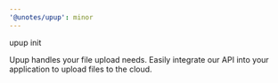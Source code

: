 ```yaml
---
'@unotes/upup': minor
---
```


upup init

Upup handles your file upload needs. Easily integrate our API into your application to upload files to the cloud.
